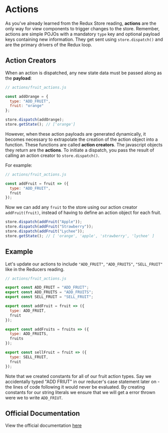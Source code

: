 # Actions

As you've already learned from the Redux Store reading, **actions** are the only
way for view components to trigger changes to the store. Remember, actions are
simple POJOs with a mandatory `type` key and optional payload keys containing
new information. They get sent using `store.dispatch()` and are the primary
drivers of the Redux loop.

## Action Creators

When an action is dispatched, any new state data must be passed along as the
**payload**:

```js
// actions/fruit_actions.js

const addOrange = {
  type: "ADD_FRUIT",
  fruit: "orange"
};

store.dispatch(addOrange);
store.getState(); // ['orange']
```

However, when these action payloads are generated dynamically, it becomes
necessary to extrapolate the creation of the action object into a function.
These functions are called **action creators**. The javascript objects they
return are the **actions**. To initiate a dispatch, you pass the result of
calling an action creator to `store.dispatch()`.

For example:

```js
// actions/fruit_actions.js

const addFruit = fruit => ({
  type: "ADD_FRUIT",
  fruit
});
```

Now we can add any `fruit` to the store using our action creator
`addFruit(fruit)`, instead of having to define an action object for each fruit.

```js
store.dispatch(addFruit("Apple"));
store.dispatch(addFruit("Strawberry"));
store.dispatch(addFruit("Lychee"));
store.getState(); // [ 'orange', 'apple', 'strawberry', 'lychee' ]
```

## Example

Let's update our actions to include `"ADD_FRUIT"`, `"ADD_FRUITS"`,
`"SELL_FRUIT"` like in the Reducers reading.

```js
// actions/fruit_actions.js

export const ADD_FRUIT = "ADD_FRUIT";
export const ADD_FRUITS = "ADD_FRUITS";
export const SELL_FRUIT = "SELL_FRUIT";

export const addFruit = fruit => ({
  type: ADD_FRUIT,
  fruit
});

export const addFruits = fruits => ({
  type: ADD_FRUITS,
  fruits
});

export const sellFruit = fruit => ({
  type: SELL_FRUIT,
  fruit
});
```

Note that we created constants for all of our fruit action types. Say we
accidentally typed "ADD FRIUT" in our reducer's case statement later on - the
lines of code following it would never be evaluated. By creating constants for
our string literals we ensure that we will get a error thrown were we to write
`ADD_FRIUT`.

## Official Documentation

View the official documentation [here][redux-js]

[redux-js]: http://redux.js.org/docs/basics/Actions.html